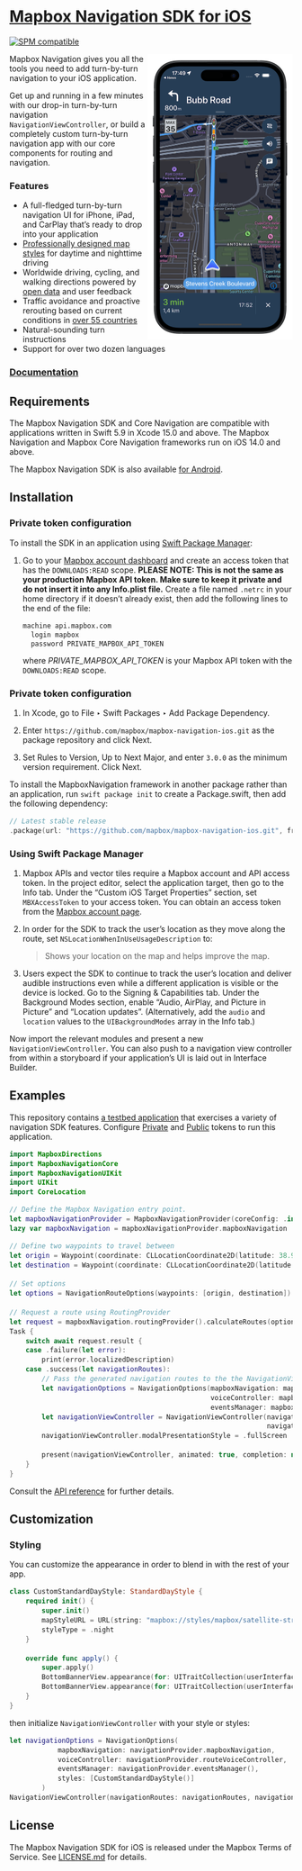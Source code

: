 # [Mapbox Navigation SDK for iOS](https://docs.mapbox.com/ios/navigation/)

[![SPM compatible](https://img.shields.io/badge/SPM-compatible-4BC51D.svg?style=flat)](https://swift.org/package-manager/)

<img alt="Mapbox Navigation SDK" src="./.github/img/navigation.png" width="258" align="right" />

Mapbox Navigation gives you all the tools you need to add turn-by-turn navigation to your iOS application.

Get up and running in a few minutes with our drop-in turn-by-turn navigation `NavigationViewController`, or build a completely custom turn-by-turn navigation app with our core components for routing and navigation.

### Features

* A full-fledged turn-by-turn navigation UI for iPhone, iPad, and CarPlay that’s ready to drop into your application
* [Professionally designed map styles](https://www.mapbox.com/maps/) for daytime and nighttime driving
* Worldwide driving, cycling, and walking directions powered by [open data](https://www.mapbox.com/about/maps/) and user feedback
* Traffic avoidance and proactive rerouting based on current conditions in [over 55 countries](https://docs.mapbox.com/help/how-mapbox-works/directions/#traffic-data)
* Natural-sounding turn instructions
* Support for over two dozen languages

### [Documentation](https://docs.mapbox.com/ios/navigation/v3/api-reference/)

## Requirements

The Mapbox Navigation SDK and Core Navigation are compatible with applications written in Swift 5.9 in Xcode 15.0 and above. The Mapbox Navigation and Mapbox Core Navigation frameworks run on iOS 14.0 and above.

The Mapbox Navigation SDK is also available [for Android](https://github.com/mapbox/mapbox-navigation-android/).

## Installation

### Private token configuration

To install the SDK in an application using [Swift Package Manager](https://swift.org/package-manager/):

1. Go to your [Mapbox account dashboard](https://account.mapbox.com/) and create an access token that has the `DOWNLOADS:READ` scope. **PLEASE NOTE: This is not the same as your production Mapbox API token. Make sure to keep it private and do not insert it into any Info.plist file.** Create a file named `.netrc` in your home directory if it doesn’t already exist, then add the following lines to the end of the file:
   ```
   machine api.mapbox.com
     login mapbox
     password PRIVATE_MAPBOX_API_TOKEN
   ```
   where _PRIVATE_MAPBOX_API_TOKEN_ is your Mapbox API token with the `DOWNLOADS:READ` scope.

### Private token configuration

1. In Xcode, go to File ‣ Swift Packages ‣ Add Package Dependency.

1. Enter `https://github.com/mapbox/mapbox-navigation-ios.git` as the package repository and click Next.

1. Set Rules to Version, Up to Next Major, and enter `3.0.0` as the minimum version requirement. Click Next.

To install the MapboxNavigation framework in another package rather than an application, run `swift package init` to create a Package.swift, then add the following dependency:

```swift
// Latest stable release
.package(url: "https://github.com/mapbox/mapbox-navigation-ios.git", from: "3.0.0")
```

### Using Swift Package Manager

1. Mapbox APIs and vector tiles require a Mapbox account and API access token. In the project editor, select the application target, then go to the Info tab. Under the “Custom iOS Target Properties” section, set `MBXAccessToken` to your access token. You can obtain an access token from the [Mapbox account page](https://account.mapbox.com/access-tokens/).

1. In order for the SDK to track the user’s location as they move along the route, set `NSLocationWhenInUseUsageDescription` to:
   > Shows your location on the map and helps improve the map.

1. Users expect the SDK to continue to track the user’s location and deliver audible instructions even while a different application is visible or the device is locked. Go to the Signing & Capabilities tab. Under the Background Modes section, enable “Audio, AirPlay, and Picture in Picture” and “Location updates”. (Alternatively, add the `audio` and `location` values to the `UIBackgroundModes` array in the Info tab.)

Now import the relevant modules and present a new `NavigationViewController`. You can also push to a navigation view controller from within a storyboard if your application’s UI is laid out in Interface Builder.

## Examples

This repository contains [a testbed application](./Examples) that exercises a variety of navigation SDK features. Configure [Private](#privat-token-configuration) and [Public](#using-swift-package-manager) tokens to run this application.

```swift
import MapboxDirections
import MapboxNavigationCore
import MapboxNavigationUIKit
import UIKit
import CoreLocation
```

```swift
// Define the Mapbox Navigation entry point.
let mapboxNavigationProvider = MapboxNavigationProvider(coreConfig: .init())
lazy var mapboxNavigation = mapboxNavigationProvider.mapboxNavigation
```

```swift
// Define two waypoints to travel between
let origin = Waypoint(coordinate: CLLocationCoordinate2D(latitude: 38.9131752, longitude: -77.0324047), name: "Mapbox")
let destination = Waypoint(coordinate: CLLocationCoordinate2D(latitude: 38.8977, longitude: -77.0365), name: "White House")

// Set options
let options = NavigationRouteOptions(waypoints: [origin, destination])

// Request a route using RoutingProvider
let request = mapboxNavigation.routingProvider().calculateRoutes(options: options)   
Task {
    switch await request.result {
    case .failure(let error):
        print(error.localizedDescription)
    case .success(let navigationRoutes):
        // Pass the generated navigation routes to the the NavigationViewController
        let navigationOptions = NavigationOptions(mapboxNavigation: mapboxNavigation,
                                                  voiceController: mapboxNavigationProvider.routeVoiceController,
                                                  eventsManager: mapboxNavigationProvider.eventsManager())
        let navigationViewController = NavigationViewController(navigationRoutes: navigationRoutes,
                                                                navigationOptions: navigationOptions)
        navigationViewController.modalPresentationStyle = .fullScreen

        present(navigationViewController, animated: true, completion: nil)
    }
}
```

Consult the [API reference](https://docs.mapbox.com/ios/navigation/v3/api-reference/) for further details.

## Customization

### Styling

You can customize the appearance in order to blend in with the rest of your app.

```swift
class CustomStandardDayStyle: StandardDayStyle {
    required init() {
        super.init()
        mapStyleURL = URL(string: "mapbox://styles/mapbox/satellite-streets-v9")!
        styleType = .night
    }

    override func apply() {
        super.apply()
        BottomBannerView.appearance(for: UITraitCollection(userInterfaceIdiom: .phone)).backgroundColor = .orange
        BottomBannerView.appearance(for: UITraitCollection(userInterfaceIdiom: .pad)).backgroundColor = .orange
    }
}
```

then initialize `NavigationViewController` with your style or styles:

```swift
let navigationOptions = NavigationOptions(
            mapboxNavigation: navigationProvider.mapboxNavigation,
            voiceController: navigationProvider.routeVoiceController,
            eventsManager: navigationProvider.eventsManager(),
            styles: [CustomStandardDayStyle()]
        )
NavigationViewController(navigationRoutes: navigationRoutes, navigationOptions: navigationOptions)
```

## License

The Mapbox Navigation SDK for iOS is released under the Mapbox Terms of Service. See [LICENSE.md](./LICENSE.md) for details.
